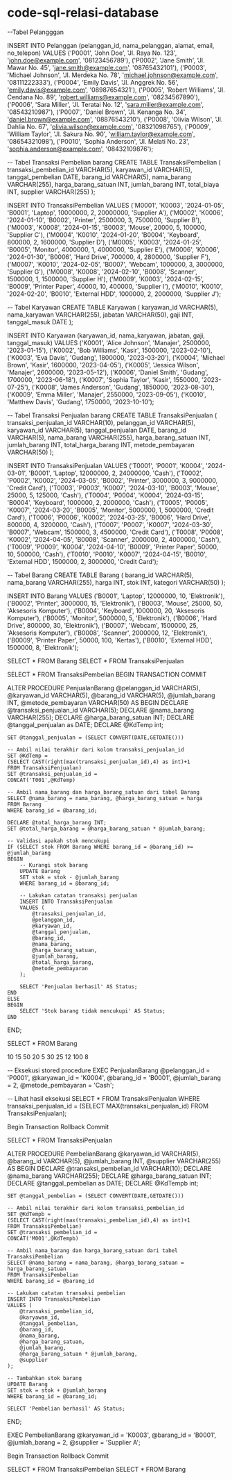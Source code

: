 # code-sql-relasi-database
--Tabel Pelangggan

INSERT INTO Pelanggan (pelanggan_id, nama_pelanggan, alamat, email, no_telepon) VALUES
('P0001', 'John Doe', 'Jl. Raya No. 123', 'john.doe@example.com', '08123456789'),
('P0002', 'Jane Smith', 'Jl. Mawar No. 45', 'jane.smith@example.com', '08765432101'),
('P0003', 'Michael Johnson', 'Jl. Merdeka No. 78', 'michael.johnson@example.com', '08111222333'),
('P0004', 'Emily Davis', 'Jl. Anggrek No. 56', 'emily.davis@example.com', '08987654321'),
('P0005', 'Robert Williams', 'Jl. Cendana No. 89', 'robert.williams@example.com', '08234567890'),
('P0006', 'Sara Miller', 'Jl. Teratai No. 12', 'sara.miller@example.com', '08543210987'),
('P0007', 'Daniel Brown', 'Jl. Kenanga No. 34', 'daniel.brown@example.com', '08876543210'),
('P0008', 'Olivia Wilson', 'Jl. Dahlia No. 67', 'olivia.wilson@example.com', '08321098765'),
('P0009', 'William Taylor', 'Jl. Sakura No. 90', 'william.taylor@example.com', '08654321098'),
('P0010', 'Sophia Anderson', 'Jl. Melati No. 23', 'sophia.anderson@example.com', '08432109876');


-- Tabel Transaksi Pembelian barang
CREATE TABLE TransaksiPembelian (
    transaksi_pembelian_id VARCHAR(5),
    karyawan_id VARCHAR(5),
    tanggal_pembelian DATE,
    barang_id VARCHAR(5),
    nama_barang VARCHAR(255),
    harga_barang_satuan INT,
    jumlah_barang INT,
    total_biaya INT,
    supplier VARCHAR(255)
);

INSERT INTO TransaksiPembelian VALUES
('M0001', 'K0003', '2024-01-05', 'B0001', 'Laptop', 10000000, 2, 20000000, 'Supplier A'),
('M0002', 'K0006', '2024-01-10', 'B0002', 'Printer', 2500000, 3, 7500000, 'Supplier B'),
('M0003', 'K0008', '2024-01-15', 'B0003', 'Mouse', 20000, 5, 100000, 'Supplier C'),
('M0004', 'K0010', '2024-01-20', 'B0004', 'Keyboard', 800000, 2, 1600000, 'Supplier D'),
('M0005', 'K0003', '2024-01-25', 'B0005', 'Monitor', 4000000, 1, 4000000, 'Supplier E'),
('M0006', 'K0006', '2024-01-30', 'B0006', 'Hard Drive', 700000, 4, 2800000, 'Supplier F'),
('M0007', 'K0010', '2024-02-05', 'B0007', 'Webcam', 1000000, 3, 3000000, 'Supplier G'),
('M0008', 'K0008', '2024-02-10', 'B0008', 'Scanner', 1500000, 1, 1500000, 'Supplier H'),
('M0009', 'K0003', '2024-02-15', 'B0009', 'Printer Paper', 40000, 10, 400000, 'Supplier I'),
('M0010', 'K0010', '2024-02-20', 'B0010', 'External HDD', 1000000, 2, 2000000, 'Supplier J');



-- Tabel Karyawan
CREATE TABLE Karyawan (
    karyawan_id VARCHAR(5),
    nama_karyawan VARCHAR(255),
    jabatan VARCHAR(50),
    gaji INT,
    tanggal_masuk DATE
);

INSERT INTO Karyawan (karyawan_id, nama_karyawan, jabatan, gaji, tanggal_masuk) VALUES
('K0001', 'Alice Johnson', 'Manajer', 2500000, '2023-01-15'),
('K0002', 'Bob Williams', 'Kasir', 1500000, '2023-02-10'),
('K0003', 'Eva Davis', 'Gudang', 1800000, '2023-03-20'),
('K0004', 'Michael Brown', 'Kasir', 1600000, '2023-04-05'),
('K0005', 'Jessica Wilson', 'Manajer', 2600000, '2023-05-12'),
('K0006', 'Daniel Smith', 'Gudang', 1700000, '2023-06-18'),
('K0007', 'Sophia Taylor', 'Kasir', 1550000, '2023-07-25'),
('K0008', 'James Anderson', 'Gudang', 1850000, '2023-08-30'),
('K0009', 'Emma Miller', 'Manajer', 2550000, '2023-09-05'),
('K0010', 'Matthew Davis', 'Gudang', 1750000, '2023-10-10');


-- Tabel Transaksi Penjualan barang
CREATE TABLE TransaksiPenjualan (
    transaksi_penjualan_id VARCHAR(10),
    pelanggan_id VARCHAR(5),
    karyawan_id VARCHAR(5),
    tanggal_penjualan DATE,
    barang_id VARCHAR(5),
    nama_barang VARCHAR(255),
    harga_barang_satuan INT,
    jumlah_barang INT,
    total_harga_barang INT,
    metode_pembayaran VARCHAR(50)
);

INSERT INTO TransaksiPenjualan VALUES
('T0001', 'P0001', 'K0004', '2024-03-01', 'B0001', 'Laptop', 12000000, 2, 24000000, 'Cash'),
('T0002', 'P0002', 'K0002', '2024-03-05', 'B0002', 'Printer', 3000000, 3, 9000000, 'Credit Card'),
('T0003', 'P0003', 'K0007', '2024-03-10', 'B0003', 'Mouse', 25000, 5, 125000, 'Cash'),
('T0004', 'P0004', 'K0004', '2024-03-15', 'B0004', 'Keyboard', 1000000, 2, 2000000, 'Cash'),
('T0005', 'P0005', 'K0007', '2024-03-20', 'B0005', 'Monitor', 5000000, 1, 5000000, 'Credit Card'),
('T0006', 'P0006', 'K0002', '2024-03-25', 'B0006', 'Hard Drive', 800000, 4, 3200000, 'Cash'),
('T0007', 'P0007', 'K0007', '2024-03-30', 'B0007', 'Webcam', 1500000, 3, 4500000, 'Credit Card'),
('T0008', 'P0008', 'K0002', '2024-04-05', 'B0008', 'Scanner', 2000000, 2, 4000000, 'Cash'),
('T0009', 'P0009', 'K0004', '2024-04-10', 'B0009', 'Printer Paper', 50000, 10, 500000, 'Cash'),
('T0010', 'P0010', 'K0007', '2024-04-15', 'B0010', 'External HDD', 1500000, 2, 3000000, 'Credit Card');


-- Tabel Barang
CREATE TABLE Barang (
    barang_id VARCHAR(5),
    nama_barang VARCHAR(255),
    harga INT,
    stok INT,
    kategori VARCHAR(50)
);

INSERT INTO Barang VALUES
('B0001', 'Laptop', 12000000, 10, 'Elektronik'),
('B0002', 'Printer', 3000000, 15, 'Elektronik'),
('B0003', 'Mouse', 25000, 50, 'Aksesoris Komputer'),
('B0004', 'Keyboard', 1000000, 20, 'Aksesoris Komputer'),
('B0005', 'Monitor', 5000000, 5, 'Elektronik'),
('B0006', 'Hard Drive', 800000, 30, 'Elektronik'),
('B0007', 'Webcam', 1500000, 25, 'Aksesoris Komputer'),
('B0008', 'Scanner', 2000000, 12, 'Elektronik'),
('B0009', 'Printer Paper', 50000, 100, 'Kertas'),
('B0010', 'External HDD', 1500000, 8, 'Elektronik');

SELECT * FROM Barang
SELECT * FROM TransaksiPenjualan


SELECT * FROM TransaksiPembelian
BEGIN TRANSACTION
COMMIT


ALTER PROCEDURE PenjualanBarang
    @pelanggan_id VARCHAR(5),
    @karyawan_id VARCHAR(5),
    @barang_id VARCHAR(5),
    @jumlah_barang INT,
    @metode_pembayaran VARCHAR(50)
AS
BEGIN
    DECLARE @transaksi_penjualan_id VARCHAR(5);
    DECLARE @nama_barang VARCHAR(255);
    DECLARE @harga_barang_satuan INT;
	DECLARE @tanggal_penjualan as DATE;
	DECLARE @KdTemp int;

	SET @tanggal_penjualan = (SELECT CONVERT(DATE,GETDATE()))

    -- Ambil nilai terakhir dari kolom transaksi_penjualan_id
	SET @KdTemp =
	(SELECT CAST(right(max(transaksi_penjualan_id),4) as int)+1
	FROM TransaksiPenjualan)
	SET @transaksi_penjualan_id = 
	CONCAT('T001',@KdTemp)

    -- Ambil nama_barang dan harga_barang_satuan dari tabel Barang
    SELECT @nama_barang = nama_barang, @harga_barang_satuan = harga
    FROM Barang
    WHERE barang_id = @barang_id;

    DECLARE @total_harga_barang INT;
    SET @total_harga_barang = @harga_barang_satuan * @jumlah_barang;

    -- Validasi apakah stok mencukupi
    IF (SELECT stok FROM Barang WHERE barang_id = @barang_id) >= @jumlah_barang
    BEGIN
        -- Kurangi stok barang
        UPDATE Barang
        SET stok = stok - @jumlah_barang
        WHERE barang_id = @barang_id;

        -- Lakukan catatan transaksi penjualan
        INSERT INTO TransaksiPenjualan
        VALUES (
			@transaksi_penjualan_id,       
			@pelanggan_id,
            @karyawan_id,
            @tanggal_penjualan,
            @barang_id,
            @nama_barang,
            @harga_barang_satuan,
            @jumlah_barang,
            @total_harga_barang,
            @metode_pembayaran
        );

        SELECT 'Penjualan berhasil' AS Status;
    END
    ELSE
    BEGIN
        SELECT 'Stok barang tidak mencukupi' AS Status;
    END
END;



SELECT * FROM Barang

10
15
50
20
5
30
25
12
100
8

-- Eksekusi stored procedure
EXEC PenjualanBarang 
    @pelanggan_id = 'P0001',
    @karyawan_id = 'K0004',
    @barang_id = 'B0001',
    @jumlah_barang = 2,
    @metode_pembayaran = 'Cash';

-- Lihat hasil eksekusi
SELECT * FROM TransaksiPenjualan WHERE transaksi_penjualan_id = (SELECT MAX(transaksi_penjualan_id) FROM TransaksiPenjualan);


Begin Transaction
Rollback
Commit

SELECT * FROM TransaksiPenjualan




ALTER PROCEDURE PembelianBarang
    @karyawan_id VARCHAR(5),
    @barang_id VARCHAR(5),
    @jumlah_barang INT,
    @supplier VARCHAR(255)
AS
BEGIN
    DECLARE @transaksi_pembelian_id VARCHAR(10);
    DECLARE @nama_barang VARCHAR(255);
    DECLARE @harga_barang_satuan INT;
	DECLARE @tanggal_pembelian as DATE;
	DECLARE @KdTempb int;

	SET @tanggal_pembelian = (SELECT CONVERT(DATE,GETDATE()))

    -- Ambil nilai terakhir dari kolom transaksi_pembelian_id
    SET @KdTempb =
	(SELECT CAST(right(max(transaksi_pembelian_id),4) as int)+1
	FROM TransaksiPembelian)
	SET @transaksi_pembelian_id = 
	CONCAT('M001',@KdTempb)

    -- Ambil nama_barang dan harga_barang_satuan dari tabel TransaksiPembelian
    SELECT @nama_barang = nama_barang, @harga_barang_satuan = harga_barang_satuan
    FROM TransaksiPembelian
    WHERE barang_id = @barang_id

    -- Lakukan catatan transaksi pembelian
    INSERT INTO TransaksiPembelian 
    VALUES (
		@transaksi_pembelian_id,
        @karyawan_id,
        @tanggal_pembelian,
        @barang_id,
        @nama_barang,
        @harga_barang_satuan,
        @jumlah_barang,
        @harga_barang_satuan * @jumlah_barang,
        @supplier
    );

    -- Tambahkan stok barang
    UPDATE Barang
    SET stok = stok + @jumlah_barang
    WHERE barang_id = @barang_id;

    SELECT 'Pembelian berhasil' AS Status;
END;

EXEC PembelianBarang 
    @karyawan_id = 'K0003',
    @barang_id = 'B0001',
    @jumlah_barang = 2,
    @supplier = 'Supplier A';


Begin Transaction
Rollback
Commit

SELECT * FROM TransaksiPembelian
SELECT * FROM Barang

